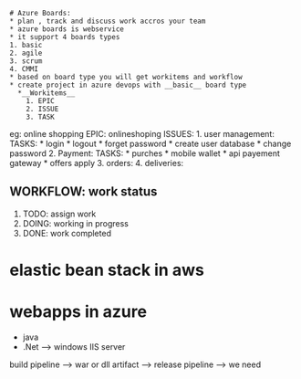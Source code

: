 ```
# Azure Boards:
* plan , track and discuss work accros your team 
* azure boards is webservice 
* it support 4 boards types
1. basic
2. agile
3. scrum
4. CMMI 
* based on board type you will get workitems and workflow
* create project in azure devops with __basic__ board type 
  *__Workitems__
    1. EPIC 
    2. ISSUE
    3. TASK
  ```

  eg: online shopping 
     EPIC: onlineshoping
       ISSUES: 
          1. user management:
              TASKS:
                * login
                * logout
                * forget password
                * create user database 
                * change password
          2. Payment:
             TASKS:
                * purches
                * mobile wallet
                * api payement gateway
                * offers apply
          3. orders:
          4. deliveries:
 ## WORKFLOW: work status
   1. TODO: assign work
   2. DOING: working in  progress
   3. DONE: work completed



# elastic bean stack in aws
# webapps in azure 
* java 
* .Net --> windows IIS server 

build pipeline  --> war or dll 
artifact --> 
release pipeline  --> we need 
```